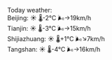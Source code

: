 Today weather:  
Beijing: ☀️   🌡️-2°C 🌬️→19km/h  
Tianjin: ☀️   🌡️-3°C 🌬️→15km/h  
Shijiazhuang: ☀️   🌡️+1°C 🌬️↘7km/h  
Tangshan: ☀️   🌡️-4°C 🌬️→16km/h  
